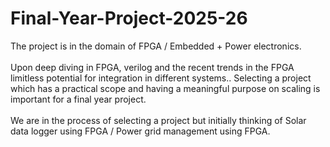 # Final-Year-Project-2025-26

The project is in the domain of FPGA / Embedded + Power electronics.
<br>
<br>
Upon deep diving in FPGA, verilog and the recent trends in the FPGA limitless potential for integration in different systems.. Selecting a project which has a practical scope and having a meaningful purpose on scaling is important for a final year project.
<br>
<br>
We are in the process of selecting a project but initially thinking of Solar data logger using FPGA / Power grid management using FPGA.
